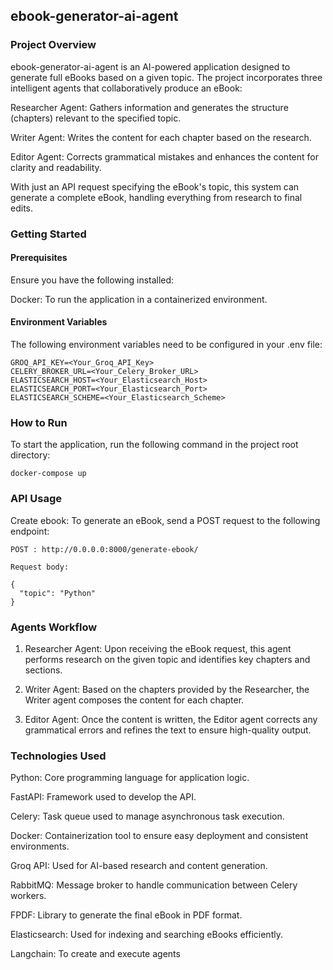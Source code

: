 ## ebook-generator-ai-agent

### Project Overview

ebook-generator-ai-agent is an AI-powered application designed to generate full eBooks based on a given topic. The project incorporates three intelligent agents that collaboratively produce an eBook:

Researcher Agent: Gathers information and generates the structure (chapters) relevant to the specified topic.

Writer Agent: Writes the content for each chapter based on the research.

Editor Agent: Corrects grammatical mistakes and enhances the content for clarity and readability.

With just an API request specifying the eBook's topic, this system can generate a complete eBook, handling everything from research to final edits.

### Getting Started
#### Prerequisites
Ensure you have the following installed:

Docker: To run the application in a containerized environment.

#### Environment Variables

The following environment variables need to be configured in your .env file:

```
GROQ_API_KEY=<Your_Groq_API_Key>
CELERY_BROKER_URL=<Your_Celery_Broker_URL>
ELASTICSEARCH_HOST=<Your_Elasticsearch_Host>
ELASTICSEARCH_PORT=<Your_Elasticsearch_Port>
ELASTICSEARCH_SCHEME=<Your_Elasticsearch_Scheme>
```

### How to Run

To start the application, run the following command in the project root directory:
```
docker-compose up
```

### API Usage

Create ebook: To generate an eBook, send a POST request to the following endpoint:

```
POST : http://0.0.0.0:8000/generate-ebook/

Request body:

{
  "topic": "Python"
}

```

### Agents Workflow

1. Researcher Agent: Upon receiving the eBook request, this agent performs research on the given topic and identifies key chapters and sections.

2. Writer Agent: Based on the chapters provided by the Researcher, the Writer agent composes the content for each chapter.

3. Editor Agent: Once the content is written, the Editor agent corrects any grammatical errors and refines the text to ensure high-quality output.


### Technologies Used
Python: Core programming language for application logic.

FastAPI: Framework used to develop the API.

Celery: Task queue used to manage asynchronous task execution.

Docker: Containerization tool to ensure easy deployment and consistent environments.

Groq API: Used for AI-based research and content generation.

RabbitMQ: Message broker to handle communication between Celery workers.

FPDF: Library to generate the final eBook in PDF format.

Elasticsearch: Used for indexing and searching eBooks efficiently.

Langchain: To create and execute agents